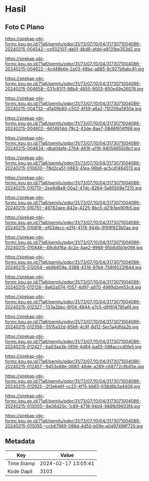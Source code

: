 # Hasil

## Foto C Plano

https://sirekap-obj-formc.kpu.go.id/71a6/pemilu/pdpr/31/73/07/10/04/3173071004086-20240215-004542--ce502107-da01-4bd8-afdd-e8131be353d2.jpg

https://sirekap-obj-formc.kpu.go.id/71a6/pemilu/pdpr/31/73/07/10/04/3173071004086-20240215-004622--4cd48b6b-2a03-48be-a885-8c927b6abc81.jpg

https://sirekap-obj-formc.kpu.go.id/71a6/pemilu/pdpr/31/73/07/10/04/3173071004086-20240215-004658--031c9311-98b4-4855-9003-650e49e26076.jpg

https://sirekap-obj-formc.kpu.go.id/71a6/pemilu/pdpr/31/73/07/10/04/3173071004086-20240215-004732--d1a09b80-c502-4f59-a8a2-75f209a5650a.jpg

https://sirekap-obj-formc.kpu.go.id/71a6/pemilu/pdpr/31/73/07/10/04/3173071004086-20240215-004802--6614914d-79c2-43de-8ae7-0846f614ff69.jpg

https://sirekap-obj-formc.kpu.go.id/71a6/pemilu/pdpr/31/73/07/10/04/3173071004086-20240215-004834--dba0dafe-2764-4616-a116-9405685508cf.jpg

https://sirekap-obj-formc.kpu.go.id/71a6/pemilu/pdpr/31/73/07/10/04/3173071004086-20240215-010633--78d2ca51-0683-41ea-96b6-ac5cd1464513.jpg

https://sirekap-obj-formc.kpu.go.id/71a6/pemilu/pdpr/31/73/07/10/04/3173071004086-20240215-010710--2ee8d8e8-00a2-47dc-8264-5a95508e7210.jpg

https://sirekap-obj-formc.kpu.go.id/71a6/pemilu/pdpr/31/73/07/10/04/3173071004086-20240215-010751--49782aee-842e-4225-8bc5-d21b1ee90fb5.jpg

https://sirekap-obj-formc.kpu.go.id/71a6/pemilu/pdpr/31/73/07/10/04/3173071004086-20240215-010818--ef63decc-e2f4-4178-944b-9f69f923b0aa.jpg

https://sirekap-obj-formc.kpu.go.id/71a6/pemilu/pdpr/31/73/07/10/04/3173071004086-20240215-010848--49c6d16a-4c2e-4ae2-9968-95b6d5b1e098.jpg

https://sirekap-obj-formc.kpu.go.id/71a6/pemilu/pdpr/31/73/07/10/04/3173071004086-20240215-012054--eb6b659a-3388-4316-97b9-758f4022f644.jpg

https://sirekap-obj-formc.kpu.go.id/71a6/pemilu/pdpr/31/73/07/10/04/3173071004086-20240215-012128--8a62a074-f057-4d97-a970-4989d2ee53c8.jpg

https://sirekap-obj-formc.kpu.go.id/71a6/pemilu/pdpr/31/73/07/10/04/3173071004086-20240215-012327--133a2bbc-6f04-4844-a7c5-d9f814795af4.jpg

https://sirekap-obj-formc.kpu.go.id/71a6/pemilu/pdpr/31/73/07/10/04/3173071004086-20240215-012358--5515a32d-85b6-4c9f-8d12-5ec1a4dfda2b.jpg

https://sirekap-obj-formc.kpu.go.id/71a6/pemilu/pdpr/31/73/07/10/04/3173071004086-20240215-012427--ba03aa3b-0f06-4d84-ba55-088acccd0fe5.jpg

https://sirekap-obj-formc.kpu.go.id/71a6/pemilu/pdpr/31/73/07/10/04/3173071004086-20240215-012457--9453e88e-0680-48de-a289-c68772c6b65e.jpg

https://sirekap-obj-formc.kpu.go.id/71a6/pemilu/pdpr/31/73/07/10/04/3173071004086-20240215-012925--2f3ebe6f-cc25-4f15-bb65-638d6b3a4409.jpg

https://sirekap-obj-formc.kpu.go.id/71a6/pemilu/pdpr/31/73/07/10/04/3173071004086-20240215-013005--8e06d20c-1c89-4718-94d4-968fb19603f4.jpg

https://sirekap-obj-formc.kpu.go.id/71a6/pemilu/pdpr/31/73/07/10/04/3173071004086-20240215-013055--ccb67969-088d-4d50-b09e-a0d97498f720.jpg


## Metadata

| Key        | Value               |
| ---------- | ------------------- |
| Time Stamp | 2024-02-17 13:05:41 |
| Kode Dapil | 3103                |



